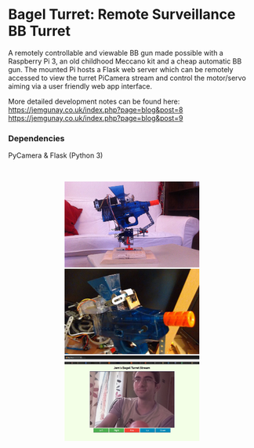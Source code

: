 # Bagel Turret: Remote Surveillance BB Turret
A remotely controllable and viewable BB gun made possible with a Raspberry Pi 3, an old childhood Meccano kit and a cheap automatic BB gun. The mounted Pi hosts a Flask web server which can be remotely accessed to view the turret PiCamera stream and control the motor/servo aiming via a user friendly web app interface.

More detailed development notes can be found here: <br>
https://jemgunay.co.uk/index.php?page=blog&post=8  <br>
https://jemgunay.co.uk/index.php?page=blog&post=9

### Dependencies
PyCamera & Flask (Python 3)

<br>
<p align="center">
  <img src="/preview_images/frame7.jpg" width="275"/>
  <img src="/preview_images/frame4.jpg" width="275"/>
  <img src="/preview_images/frame9.jpg" width="275"/>
</p>
